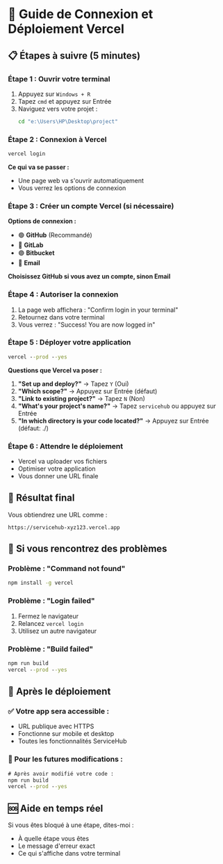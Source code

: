 # 🚀 Guide de Connexion et Déploiement Vercel

## 📋 Étapes à suivre (5 minutes)

### Étape 1 : Ouvrir votre terminal
1. Appuyez sur `Windows + R`
2. Tapez `cmd` et appuyez sur Entrée
3. Naviguez vers votre projet :
   ```cmd
   cd "e:\Users\HP\Desktop\project"
   ```

### Étape 2 : Connexion à Vercel
```cmd
vercel login
```

**Ce qui va se passer :**
- Une page web va s'ouvrir automatiquement
- Vous verrez les options de connexion

### Étape 3 : Créer un compte Vercel (si nécessaire)
**Options de connexion :**
- 🟢 **GitHub** (Recommandé)
- 🔵 **GitLab** 
- 🟣 **Bitbucket**
- 📧 **Email**

**Choisissez GitHub si vous avez un compte, sinon Email**

### Étape 4 : Autoriser la connexion
1. La page web affichera : "Confirm login in your terminal"
2. Retournez dans votre terminal
3. Vous verrez : "Success! You are now logged in"

### Étape 5 : Déployer votre application
```cmd
vercel --prod --yes
```

**Questions que Vercel va poser :**
1. **"Set up and deploy?"** → Tapez `Y` (Oui)
2. **"Which scope?"** → Appuyez sur Entrée (défaut)
3. **"Link to existing project?"** → Tapez `N` (Non)
4. **"What's your project's name?"** → Tapez `servicehub` ou appuyez sur Entrée
5. **"In which directory is your code located?"** → Appuyez sur Entrée (défaut: ./)

### Étape 6 : Attendre le déploiement
- Vercel va uploader vos fichiers
- Optimiser votre application
- Vous donner une URL finale

## 🎉 Résultat final
Vous obtiendrez une URL comme :
```
https://servicehub-xyz123.vercel.app
```

## 🔧 Si vous rencontrez des problèmes

### Problème : "Command not found"
```cmd
npm install -g vercel
```

### Problème : "Login failed"
1. Fermez le navigateur
2. Relancez `vercel login`
3. Utilisez un autre navigateur

### Problème : "Build failed"
```cmd
npm run build
vercel --prod --yes
```

## 📱 Après le déploiement

### ✅ Votre app sera accessible :
- URL publique avec HTTPS
- Fonctionne sur mobile et desktop
- Toutes les fonctionnalités ServiceHub

### 🔄 Pour les futures modifications :
```cmd
# Après avoir modifié votre code :
npm run build
vercel --prod --yes
```

## 🆘 Aide en temps réel
Si vous êtes bloqué à une étape, dites-moi :
- À quelle étape vous êtes
- Le message d'erreur exact
- Ce qui s'affiche dans votre terminal